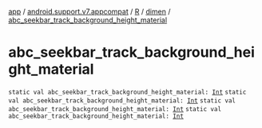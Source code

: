 [app](../../../index.md) / [android.support.v7.appcompat](../../index.md) / [R](../index.md) / [dimen](index.md) / [abc_seekbar_track_background_height_material](.)

# abc_seekbar_track_background_height_material

`static val abc_seekbar_track_background_height_material: `[`Int`](https://kotlinlang.org/api/latest/jvm/stdlib/kotlin/-int/index.html)
`static val abc_seekbar_track_background_height_material: `[`Int`](https://kotlinlang.org/api/latest/jvm/stdlib/kotlin/-int/index.html)
`static val abc_seekbar_track_background_height_material: `[`Int`](https://kotlinlang.org/api/latest/jvm/stdlib/kotlin/-int/index.html)
`static val abc_seekbar_track_background_height_material: `[`Int`](https://kotlinlang.org/api/latest/jvm/stdlib/kotlin/-int/index.html)